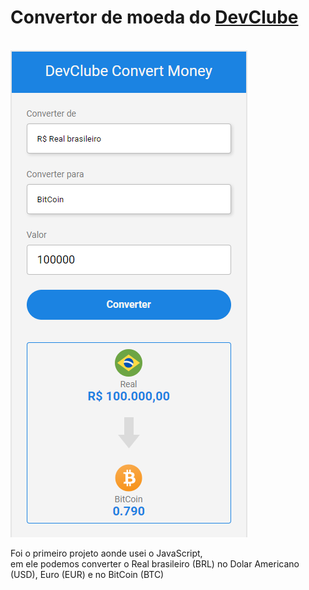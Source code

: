 <h1>Convertor de moeda do <a href="https://rodolfomori.com.br/devclub/">DevClube</a></h1>
<br>
<img src="https://github.com/JorgeAndres21/Projeto-Conversor/blob/master/assets/Captura%20de%20tela_20230215_201448.png" />
<p>Foi o primeiro projeto aonde usei o JavaScript, <br>em ele podemos converter o Real brasileiro (BRL) no Dolar Americano (USD), Euro (EUR) e no BitCoin (BTC)</p>
